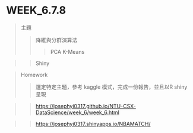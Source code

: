 WEEK_6.7.8
====================================
>主題
>>降維與分群演算法
>>>PCA
>>>K-Means

>>Shiny

>Homework
>>選定特定主題，參考 kaggle 模式，完成一份報告，並且以R shiny 呈現

>>https://josephyi0317.github.io/NTU-CSX-DataScience/week_6/week_6.html

>>https://josephyi0317.shinyapps.io/NBAMATCH/
